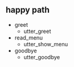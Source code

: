 ## happy path
* greet
  - utter_greet
* read_menu
  - utter_show_menu
* goodbye  
  - utter_goodbye

